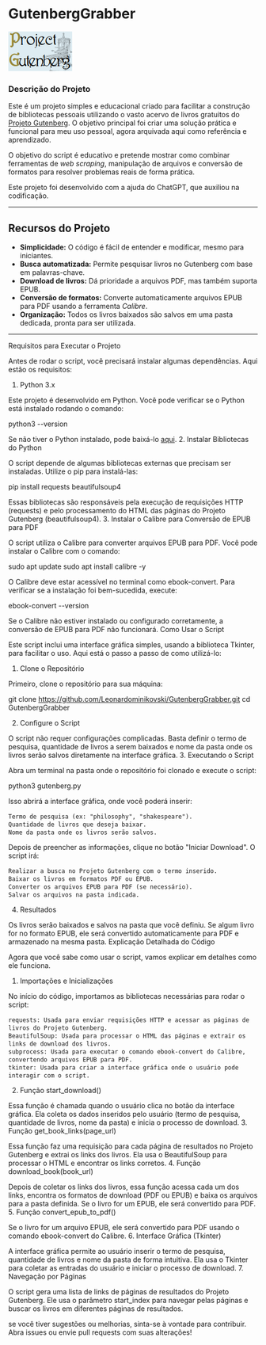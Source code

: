 # GutenbergGrabber

![GutenbergGrabber Logo](assets/logo.png)

### **Descrição do Projeto**  
Este é um projeto simples e educacional criado para facilitar a construção de bibliotecas pessoais utilizando o vasto acervo de livros gratuitos do [Projeto Gutenberg](https://www.gutenberg.org). O objetivo principal foi criar uma solução prática e funcional para meu uso pessoal, agora arquivada aqui como referência e aprendizado.

O objetivo do script é educativo e pretende mostrar como combinar ferramentas de *web scraping*, manipulação de arquivos e conversão de formatos para resolver problemas reais de forma prática.  

Este projeto foi desenvolvido com a ajuda do ChatGPT, que auxiliou na codificação.  

---

## **Recursos do Projeto**  
- **Simplicidade:** O código é fácil de entender e modificar, mesmo para iniciantes.  
- **Busca automatizada:** Permite pesquisar livros no Gutenberg com base em palavras-chave.  
- **Download de livros:** Dá prioridade a arquivos PDF, mas também suporta EPUB.  
- **Conversão de formatos:** Converte automaticamente arquivos EPUB para PDF usando a ferramenta *Calibre*.  
- **Organização:** Todos os livros baixados são salvos em uma pasta dedicada, pronta para ser utilizada.  

---

Requisitos para Executar o Projeto

Antes de rodar o script, você precisará instalar algumas dependências. Aqui estão os requisitos:
1. Python 3.x

Este projeto é desenvolvido em Python. Você pode verificar se o Python está instalado rodando o comando:

python3 --version

Se não tiver o Python instalado, pode baixá-lo [aqui](https://www.python.org/downloads/).
2. Instalar Bibliotecas do Python

O script depende de algumas bibliotecas externas que precisam ser instaladas. Utilize o pip para instalá-las:

pip install requests beautifulsoup4

Essas bibliotecas são responsáveis pela execução de requisições HTTP (requests) e pelo processamento do HTML das páginas do Projeto Gutenberg (beautifulsoup4).
3. Instalar o Calibre para Conversão de EPUB para PDF

O script utiliza o Calibre para converter arquivos EPUB para PDF. Você pode instalar o Calibre com o comando:

sudo apt update
sudo apt install calibre -y

O Calibre deve estar acessível no terminal como ebook-convert. Para verificar se a instalação foi bem-sucedida, execute:

ebook-convert --version

Se o Calibre não estiver instalado ou configurado corretamente, a conversão de EPUB para PDF não funcionará.
Como Usar o Script

Este script inclui uma interface gráfica simples, usando a biblioteca Tkinter, para facilitar o uso. Aqui está o passo a passo de como utilizá-lo:
1. Clone o Repositório

Primeiro, clone o repositório para sua máquina:

git clone https://github.com/Leonardominikovski/GutenbergGrabber.git
cd GutenbergGrabber

2. Configure o Script

O script não requer configurações complicadas. Basta definir o termo de pesquisa, quantidade de livros a serem baixados e nome da pasta onde os livros serão salvos diretamente na interface gráfica.
3. Executando o Script

Abra um terminal na pasta onde o repositório foi clonado e execute o script:

python3 gutenberg.py

Isso abrirá a interface gráfica, onde você poderá inserir:

    Termo de pesquisa (ex: "philosophy", "shakespeare").
    Quantidade de livros que deseja baixar.
    Nome da pasta onde os livros serão salvos.

Depois de preencher as informações, clique no botão "Iniciar Download". O script irá:

    Realizar a busca no Projeto Gutenberg com o termo inserido.
    Baixar os livros em formatos PDF ou EPUB.
    Converter os arquivos EPUB para PDF (se necessário).
    Salvar os arquivos na pasta indicada.

4. Resultados

Os livros serão baixados e salvos na pasta que você definiu. Se algum livro for no formato EPUB, ele será convertido automaticamente para PDF e armazenado na mesma pasta.
Explicação Detalhada do Código

Agora que você sabe como usar o script, vamos explicar em detalhes como ele funciona.
1. Importações e Inicializações

No início do código, importamos as bibliotecas necessárias para rodar o script:

    requests: Usada para enviar requisições HTTP e acessar as páginas de livros do Projeto Gutenberg.
    BeautifulSoup: Usada para processar o HTML das páginas e extrair os links de download dos livros.
    subprocess: Usada para executar o comando ebook-convert do Calibre, convertendo arquivos EPUB para PDF.
    tkinter: Usada para criar a interface gráfica onde o usuário pode interagir com o script.

2. Função start_download()

Essa função é chamada quando o usuário clica no botão da interface gráfica. Ela coleta os dados inseridos pelo usuário (termo de pesquisa, quantidade de livros, nome da pasta) e inicia o processo de download.
3. Função get_book_links(page_url)

Essa função faz uma requisição para cada página de resultados no Projeto Gutenberg e extrai os links dos livros. Ela usa o BeautifulSoup para processar o HTML e encontrar os links corretos.
4. Função download_book(book_url)

Depois de coletar os links dos livros, essa função acessa cada um dos links, encontra os formatos de download (PDF ou EPUB) e baixa os arquivos para a pasta definida. Se o livro for um EPUB, ele será convertido para PDF.
5. Função convert_epub_to_pdf()

Se o livro for um arquivo EPUB, ele será convertido para PDF usando o comando ebook-convert do Calibre.
6. Interface Gráfica (Tkinter)

A interface gráfica permite ao usuário inserir o termo de pesquisa, quantidade de livros e nome da pasta de forma intuitiva. Ela usa o Tkinter para coletar as entradas do usuário e iniciar o processo de download.
7. Navegação por Páginas

O script gera uma lista de links de páginas de resultados do Projeto Gutenberg. Ele usa o parâmetro start_index para navegar pelas páginas e buscar os livros em diferentes páginas de resultados.

 se você tiver sugestões ou melhorias, sinta-se à vontade para contribuir. Abra issues ou envie pull requests com suas alterações!
